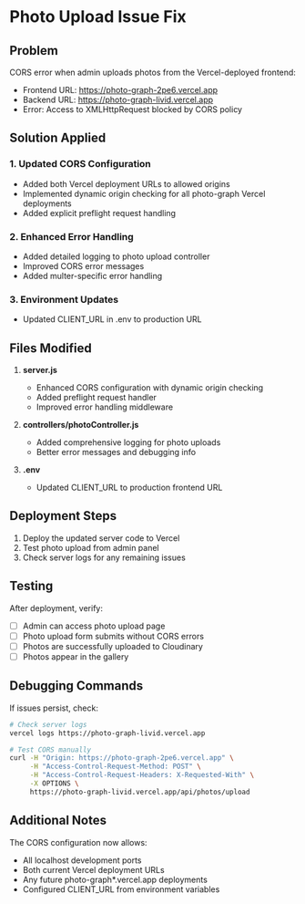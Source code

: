 # Photo Upload Issue Fix

## Problem

CORS error when admin uploads photos from the Vercel-deployed frontend:

- Frontend URL: https://photo-graph-2pe6.vercel.app
- Backend URL: https://photo-graph-livid.vercel.app
- Error: Access to XMLHttpRequest blocked by CORS policy

## Solution Applied

### 1. Updated CORS Configuration

- Added both Vercel deployment URLs to allowed origins
- Implemented dynamic origin checking for all photo-graph Vercel deployments
- Added explicit preflight request handling

### 2. Enhanced Error Handling

- Added detailed logging to photo upload controller
- Improved CORS error messages
- Added multer-specific error handling

### 3. Environment Updates

- Updated CLIENT_URL in .env to production URL

## Files Modified

1. **server.js**

   - Enhanced CORS configuration with dynamic origin checking
   - Added preflight request handler
   - Improved error handling middleware

2. **controllers/photoController.js**

   - Added comprehensive logging for photo uploads
   - Better error messages and debugging info

3. **.env**
   - Updated CLIENT_URL to production frontend URL

## Deployment Steps

1. Deploy the updated server code to Vercel
2. Test photo upload from admin panel
3. Check server logs for any remaining issues

## Testing

After deployment, verify:

- [ ] Admin can access photo upload page
- [ ] Photo upload form submits without CORS errors
- [ ] Photos are successfully uploaded to Cloudinary
- [ ] Photos appear in the gallery

## Debugging Commands

If issues persist, check:

```bash
# Check server logs
vercel logs https://photo-graph-livid.vercel.app

# Test CORS manually
curl -H "Origin: https://photo-graph-2pe6.vercel.app" \
     -H "Access-Control-Request-Method: POST" \
     -H "Access-Control-Request-Headers: X-Requested-With" \
     -X OPTIONS \
     https://photo-graph-livid.vercel.app/api/photos/upload
```

## Additional Notes

The CORS configuration now allows:

- All localhost development ports
- Both current Vercel deployment URLs
- Any future photo-graph\*.vercel.app deployments
- Configured CLIENT_URL from environment variables
